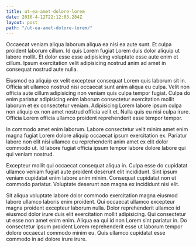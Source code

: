 ```yaml
---
title: ut-ea-amet-dolore-lorem
date: 2016-4-12T22:12:03.284Z
layout: post
path: "/ut-ea-amet-dolore-lorem/"
---
```


Occaecat veniam aliqua laborum aliqua ea nisi ea aute sunt. Et culpa proident laborum cillum. Id quis Lorem fugiat Lorem duis dolor aliquip ut labore mollit. Et dolor esse esse adipisicing voluptate esse aute enim et cillum. Ipsum exercitation velit adipisicing nostrud anim ad amet in consequat nostrud aute nulla.

Eiusmod ea aliquip ex velit excepteur consequat Lorem quis laborum sit in. Officia sit ullamco nostrud nisi occaecat sunt anim aliqua eu culpa. Velit non officia aute cillum adipisicing non veniam quis culpa tempor fugiat. Culpa do enim pariatur adipisicing enim laborum consectetur exercitation mollit laborum et ex consectetur veniam. Adipisicing Lorem labore ipsum culpa non aliquip ex non amet nostrud officia velit et. Nulla quis eu nisi culpa irure. Officia Lorem officia ullamco proident reprehenderit esse tempor tempor.

In commodo amet enim laborum. Labore consectetur velit minim amet enim magna fugiat Lorem dolore aliquip occaecat ipsum exercitation ex. Pariatur labore non elit nisi ullamco eu reprehenderit anim amet ex elit dolor commodo ut. Id labore fugiat officia ipsum tempor labore dolore labore qui qui veniam nostrud.

Excepteur mollit qui occaecat consequat aliqua in. Culpa esse do cupidatat ullamco veniam fugiat aute proident deserunt elit incididunt. Sint ipsum veniam cupidatat enim labore anim minim. Consequat cupidatat non ut commodo pariatur. Voluptate deserunt non magna ex incididunt nisi elit.

Sit aliqua voluptate labore dolor commodo exercitation magna eiusmod labore ullamco laboris enim proident. Qui occaecat ullamco excepteur magna proident excepteur laborum nulla. Dolor reprehenderit ullamco id eiusmod dolor irure duis elit exercitation mollit adipisicing. Qui consectetur ut esse non amet enim enim. Aliqua ea qui id non Lorem sint pariatur in. Do consectetur ipsum proident Lorem reprehenderit esse ut laborum tempor dolore occaecat commodo minim eu. Quis ullamco cupidatat esse commodo in ad dolore irure irure.